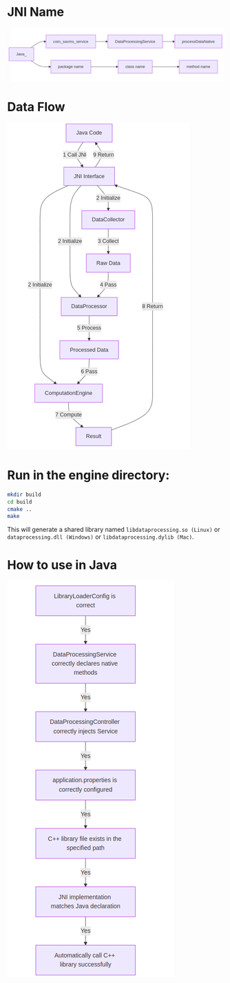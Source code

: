 # JNI Name

![result](./asset/JNIname.png)

# Data Flow

![result](./asset/dataflow.png)

# Run in the engine directory:

```bash
mkdir build
cd build
cmake ..
make
```
This will generate a shared library named `libdataprocessing.so (Linux)` or `dataprocessing.dll (Windows)` or `libdataprocessing.dylib (Mac)`.

# How to use in Java

![result](./asset/JNISpring.png)